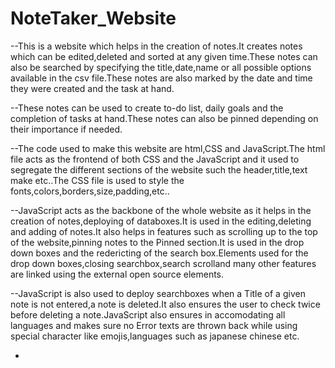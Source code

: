 # NoteTaker_Website
--This is a website which helps in the creation of notes.It creates notes which can be edited,deleted and sorted at any given time.These notes can also be searched by specifying the title,date,name or all possible options available in the csv file.These notes are also marked by the date and time they were created and the task at hand.

--These notes can be used to create to-do list, daily goals and the completion of tasks at hand.These notes can also be pinned depending on their importance if needed.

--The code used to make this website are html,CSS and JavaScript.The html file acts as the frontend of both CSS and the JavaScript and it used to segregate the different sections of the website such the header,title,text make etc..The CSS file is used to style the fonts,colors,borders,size,padding,etc..

--JavaScript acts as the backbone of the whole website as it helps in the creation of notes,deploying of databoxes.It is used in the editing,deleting and adding of notes.It also helps in features such as scrolling up to the top of the website,pinning notes to the Pinned section.It is used in the drop down boxes and the redericting of the search box.Elements used for the drop down boxes,closing searchbox,search scrolland many other features are linked using the external open source elements.

--JavaScript is also used to deploy searchboxes when a Title of a given note is not entered,a note is deleted.It also ensures the user to check twice before deleting a note.JavaScript also ensures in accomodating all languages and makes sure no Error texts are thrown back while using special character like emojis,languages such as japanese chinese etc.

-
